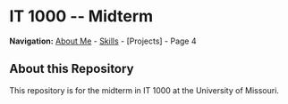 # IT 1000 -- Midterm

**Navigation:** [About Me](aboutme.md) - [Skills](skills.md) - [Projects] - Page 4


## About this Repository

This repository is for the midterm in IT 1000 at the University of Missouri.
